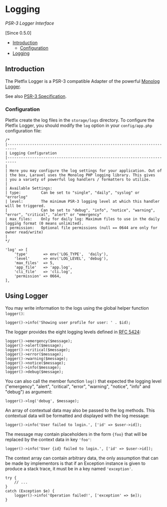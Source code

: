 # Logging

_PSR-3 Logger Interface_

[Since 0.5.0]

- [Introduction](#introduction)
    - [Configuration](#configuration)
- [Logging](#logging)

<a name="introduction"></a>
## Introduction

The Pletfix Logger is a PSR-3 compatible Adapter of the powerful [Monolog Logger](https://github.com/Seldaek/monolog).

See also [PSR-3 Specification](http://www.php-fig.org/psr/psr-3). 
 
<a name="configuration"></a>
### Configuration

Pletfix create the log files in the `storage/logs` directory. 
To configure the Pletfix Logger, you should modify the `log` option in your `config/app.php` configuration file: 

    /*
    |--------------------------------------------------------------------------
    | Logging Configuration
    |--------------------------------------------------------------------------
    |
    | Here you may configure the log settings for your application. Out of
    | the box, Laravel uses the Monolog PHP logging library. This gives
    | you a variety of powerful log handlers / formatters to utilize.
    |
    | Available Settings:
    | type:         Can be set to "single", "daily", "syslog" or "errorlog"
    | level:        The minimum PSR-3 logging level at which this handler will be triggered.
    |               Can be set to "debug", "info", "notice", "warning", "error", "critical", "alert" or "emergency"
    | max_files:    Only for daily log: Maximum files to use in the daily logging format (0 means unlimited).
    | permission:   Optional file permissions (null == 0644 are only for owner read/write)
    |
    */

    'log' => [
        'type'       => env('LOG_TYPE',  'daily'),
        'level'      => env('LOG_LEVEL', 'debug'),
        'max_files'  => 5,
        'app_file'   => 'app.log',
        'cli_file'   => 'cli.log',
        'permission' => 0664,
    ],

<a name="logging"></a>
## Using Logger

You may write information to the logs using the global helper function `logger()`:

    logger()->info('Showing user profile for user: ' . $id);
    
The logger provides the eight logging levels defined in [RFC 5424](https://tools.ietf.org/html/rfc5424):

    logger()->emergency($message);
    logger()->alert($message);
    logger()->critical($message);
    logger()->error($message);
    logger()->warning($message);
    logger()->notice($message);
    logger()->info($message);
    logger()->debug($message);

You can also call the member function `log()` that expected the logging level ("emergency", "alert", "critical", "error", "warning", "notice", "info" and "debug") as argument:

    logger()->log('debug', $message);
    
An array of contextual data may also be passed to the log methods. 
This contextual data will be formatted and displayed with the log message:

    logger()->info('User failed to login.', ['id' => $user->id]);
        
The message may contain placeholders in the form `{foo}` that will be replaced by the context data in key `'foo'`:

    logger()->info('User {id} failed to login.', ['id' => $user->id]);

The context array can contain arbitrary data, the only assumption that can be made by implementors is that if an
Exception instance is given to produce a stack trace, it must be in a key named `'exception'`.

    try {
        // ...
    }
    catch (Exception $e) {
        logger()->info('Operation failed!', ['exception' => $e]);
    }